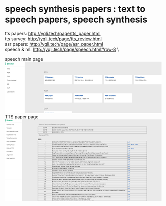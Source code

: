# speech synthesis papers : text to speech papers, speech synthesis
tts papers: http://yqli.tech/page/tts_paper.html \
tts survey: http://yqli.tech/page/tts_review.html \
asr papers: http://yqli.tech/page/asr_paper.html \
speech & ml: http://yqli.tech/page/speech.html#row-8 \

speech main page \
![speech](main1.jpg) \
TTS paper page \
![ttspapers](main2.jpg)

